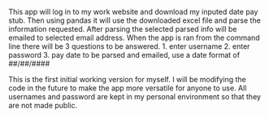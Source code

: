 This app will log in to my work website and download my inputed date pay stub.
Then using pandas it will use the downloaded excel file and parse the information requested.
After parsing the selected parsed info will be emailed to selected email address.
When the app is ran from the command line there will be 3 questions to be answered.
    1. enter username
    2. enter password
    3. pay date to be parsed and emailed, use a date format of ##/##/####

This is the first initial working version for myself. I will be modifying the code in the future to make the app more versatile for anyone to use.
All usernames and password are kept in my personal environment so that they are not made public.